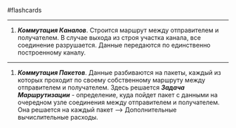 #flashcards
***
1. ***Коммутация Каналов***.
	Строится маршрут между отправителем и получателем. В случае выхода из строя участка канала, все соединение разрушается. Данные передаются по единственно построенному каналу.
***
1. ***Коммутация Пакетов***.
	Данные разбиваются на пакеты, каждый из которых проходит по своему собственному маршруту между отправителем и получателем.
	Здесь решается ***Задача Маршрутизации*** - определение, куда пойдет пакет с данными на очередном узле соединения между отправителем и получателем. Она решается на каждый пакет --> Дополнительные вычислительные расходы.
<!--SR:!2025-10-24,18,250-->